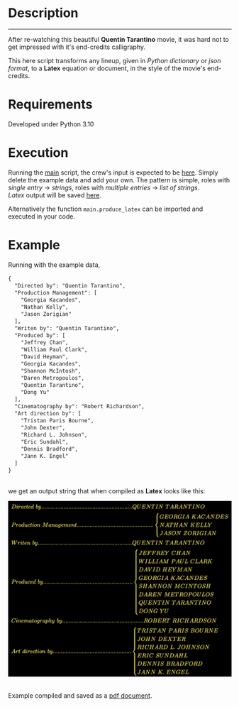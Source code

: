 # Description

---
After re-watching this beautiful **Quentin Tarantino** movie, it was hard not to 
get impressed with it's end-credits calligraphy.

This here script transforms any lineup, given in *Python dictionary* or 
*json format*, to a **Latex** equation or document, in the style of the movie's 
end-credits.


# Requirements
Developed under Python 3.10


# Execution

Running the [main](main.py) script, the crew's input is expected to be 
[here](files/crew.json). Simply delete the example data and add your own.
The pattern is simple, roles with *single entry* &rarr; *strings*, roles with 
*multiple entries* &rarr; *list of strings*.  
*Latex* output will be saved [here](files/output.tex). 

Alternatively the function `main.produce_latex` can be imported and executed in 
your code.


# Example
Running with the example data,
```
{
  "Directed by": "Quentin Tarantino",
  "Production Management": [
    "Georgia Kacandes",
    "Nathan Kelly",
    "Jason Zorigian"
  ],
  "Writen by": "Quentin Tarantino",
  "Produced by": [
    "Jeffrey Chan",
    "William Paul Clark",
    "David Heyman",
    "Georgia Kacandes",
    "Shannon McIntosh",
    "Daren Metropoulos",
    "Quentin Tarantino",
    "Dong Yu"
  ],
  "Cinematography by": "Robert Richardson",
  "Art direction by": [
    "Tristan Paris Bourne",
    "John Dexter",
    "Richard L. Johnson",
    "Eric Sundahl",
    "Dennis Bradford",
    "Jann K. Engel"
  ]
}
```
\
we get an output string that when compiled as **Latex** looks like this:

![](files/screenshot.png)

\
Example compiled and saved
as a [pdf document](files/ouatih_compiled.pdf).
